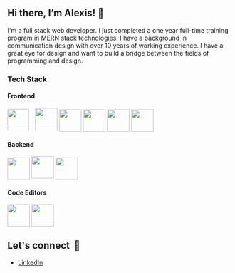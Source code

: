 ## Hi there, I’m Alexis! 👋

I'm a full stack web developer. I just completed a one year full-time training program in MERN stack technologies. 
I have a background in communication design with over 10 years of working experience. I have a great eye for design and want to build a bridge between the fields of programming and design.

### Tech Stack

#### Frontend
<div> 
  <img src="https://user-images.githubusercontent.com/25181517/117447155-6a868a00-af3d-11eb-9cfe-245df15c9f3f.png" style="width: 48px; vertical-align:center; padding-right: 10px;"> 
  <img src="https://user-images.githubusercontent.com/25181517/183897015-94a058a6-b86e-4e42-a37f-bf92061753e5.png" style="width: 50px;"> 
  <img src="https://user-images.githubusercontent.com/25181517/192158954-f88b5814-d510-4564-b285-dff7d6400dad.png" style="width: 50px; vertical-align:bottom;"> 
  <img src="https://user-images.githubusercontent.com/25181517/183898674-75a4a1b1-f960-4ea9-abcb-637170a00a75.png" style="width: 50px; vertical-align:bottom;"> 
  <img src="https://user-images.githubusercontent.com/25181517/192158956-48192682-23d5-4bfc-9dfb-6511ade346bc.png" style="width: 50px; vertical-align:bottom;"> 
  <img src="https://user-images.githubusercontent.com/25181517/202896760-337261ed-ee92-4979-84c4-d4b829c7355d.png" style="width: 50px; vertical-align:bottom;">
</div>

#### Backend
<div>
  <img src="https://user-images.githubusercontent.com/25181517/183568594-85e280a7-0d7e-4d1a-9028-c8c2209e073c.png" style="width: 50px; vertical-align:bottom;"> 
  <img src="https://user-images.githubusercontent.com/25181517/183859966-a3462d8d-1bc7-4880-b353-e2cbed900ed6.png" style="width: 50px;" class="object-center">
  <img src="https://user-images.githubusercontent.com/25181517/182884177-d48a8579-2cd0-447a-b9a6-ffc7cb02560e.png" style="width: 50px; vertical-align:bottom;"> 
</div>

#### Code Editors
<div>
  <img src="https://github.com/user-attachments/assets/b0feb3c7-6193-44a2-b366-9ccda68e6294" style="width: 50px; vertical-align:bottom;">
  <img src="https://github.com/user-attachments/assets/9922cc83-9827-4c85-9011-fd5c832e2e74" style="width: 50px; vertical-align:bottom;">
</div>

## Let's connect &nbsp;💌
- [LinkedIn](https://www.linkedin.com/in/alexis-pommerenke/)

<!---
Alexis-3000/Alexis-3000 is a ✨ special ✨ repository because its `README.md` (this file) appears on your GitHub profile.
You can click the Preview link to take a look at your changes.
--->
